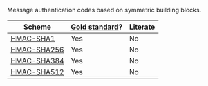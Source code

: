 Message authentication codes based on symmetric building blocks.

| Scheme                                             | [Gold standard](https://github.com/GaloisInc/cryptol-specs/wiki/Reviewing-guidelines)? | Literate |
| -------------------------------------------------- | -------------------------------------------------------------------------------------- | -------- |
| [HMAC-SHA1](HMAC/Instantiations/HMAC_SHA1.cry)     | Yes                                                                                    | No       |
| [HMAC-SHA256](HMAC/Instantiations/HMAC_SHA256.cry) | Yes                                                                                    | No       |
| [HMAC-SHA384](HMAC/Instantiations/HMAC_SHA384.cry) | Yes                                                                                    | No       |
| [HMAC-SHA512](HMAC/Instantiations/HMAC_SHA512.cry) | Yes                                                                                    | No       |
